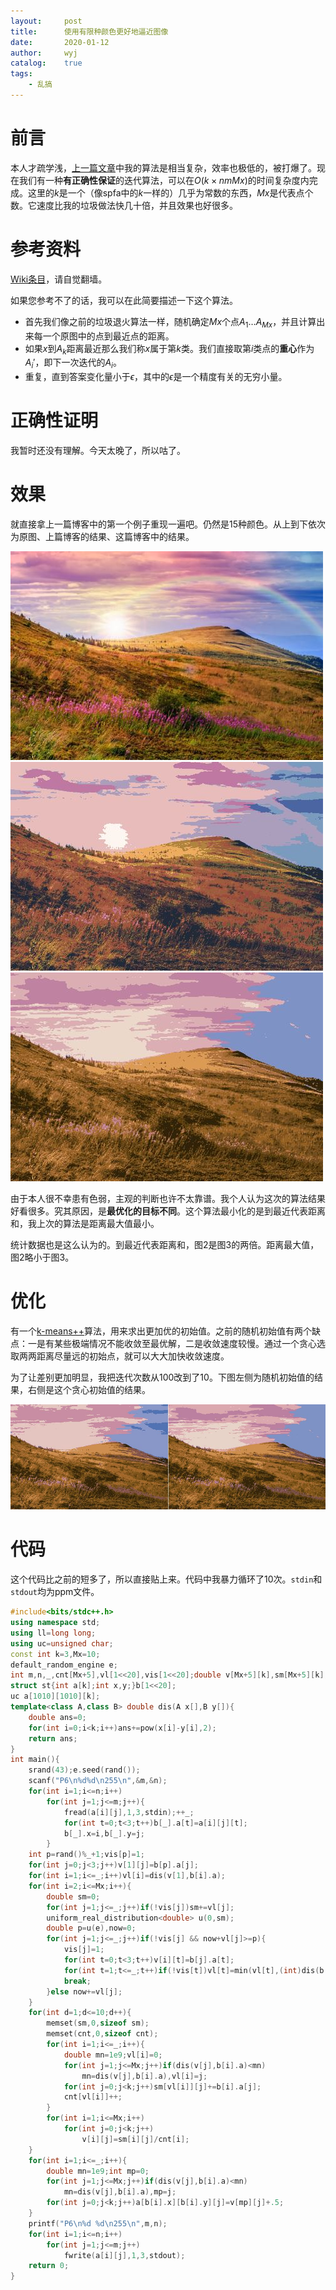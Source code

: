 ```yaml
---
layout:		post
title:		使用有限种颜色更好地逼近图像
date:		2020-01-12
author:		wyj
catalog:	true
tags:
    - 乱搞
---
```


# 前言

本人才疏学浅，[上一篇文章](/2020/01/08/%E7%94%A8%E6%9C%89%E9%99%90%E7%A7%8D%E9%A2%9C%E8%89%B2%E9%80%BC%E8%BF%91%E5%8E%9F%E5%9B%BE/)中我的算法是相当复杂，效率也极低的，被打爆了。现在我们有一种**有正确性保证**的迭代算法，可以在$O(k\times nmMx)$的时间复杂度内完成。这里的$k$是一个（像spfa中的$k$一样的）几乎为常数的东西，$Mx$是代表点个数。它速度比我的垃圾做法快几十倍，并且效果也好很多。

# 参考资料

[Wiki条目](https://zh.wikipedia.org/wiki/%E8%81%9A%E7%B1%BB%E5%88%86%E6%9E%90)，请自觉翻墙。

如果您参考不了的话，我可以在此简要描述一下这个算法。

- 首先我们像之前的垃圾退火算法一样，随机确定$Mx$个点$A_1\dots A_{Mx}$，并且计算出来每一个原图中的点到最近点的距离。
- 如果$x$到$A_k$距离最近那么我们称$x$属于第$k$类。我们直接取第$i$类点的**重心**作为$A_i'$，即下一次迭代的$A_i$。
- 重复，直到答案变化量小于$\epsilon$，其中的$\epsilon$是一个精度有关的无穷小量。

# 正确性证明

我暂时还没有理解。今天太晚了，所以咕了。

# 效果

就直接拿上一篇博客中的第一个例子重现一遍吧。仍然是$15$种颜色。从上到下依次为原图、上篇博客的结果、这篇博客中的结果。

![](/img/20200112/1.jpg)
![](/img/20200112/2.jpg)
![](/img/20200112/3.jpg)

由于本人很不幸患有色弱，主观的判断也许不太靠谱。我个人认为这次的算法结果好看很多。究其原因，是**最优化的目标不同**。这个算法最小化的是到最近代表距离和，我上次的算法是距离最大值最小。

统计数据也是这么认为的。到最近代表距离和，图2是图3的两倍。距离最大值，图2略小于图3。

# 优化

有一个[k-means++](https://en.wikipedia.org/wiki/K-means%2B%2B)算法，用来求出更加优的初始值。之前的随机初始值有两个缺点：一是有某些极端情况不能收敛至最优解，二是收敛速度较慢。通过一个贪心选取两两距离尽量远的初始点，就可以大大加快收敛速度。

为了让差别更加明显，我把迭代次数从$100$改到了$10$。下图左侧为随机初始值的结果，右侧是这个贪心初始值的结果。

![](/img/20200113/1.jpg)

# 代码

这个代码比之前的短多了，所以直接贴上来。代码中我暴力循环了$10$次。`stdin`和`stdout`均为ppm文件。

```cpp
#include<bits/stdc++.h>
using namespace std;
using ll=long long;
using uc=unsigned char;
const int k=3,Mx=10;
default_random_engine e;
int m,n,_,cnt[Mx+5],vl[1<<20],vis[1<<20];double v[Mx+5][k],sm[Mx+5][k];
struct st{int a[k];int x,y;}b[1<<20];
uc a[1010][1010][k];
template<class A,class B> double dis(A x[],B y[]){
	double ans=0;
	for(int i=0;i<k;i++)ans+=pow(x[i]-y[i],2);
	return ans;
}
int main(){
	srand(43);e.seed(rand());
	scanf("P6\n%d%d\n255\n",&m,&n);
	for(int i=1;i<=n;i++)
		for(int j=1;j<=m;j++){
			fread(a[i][j],1,3,stdin);++_;
			for(int t=0;t<3;t++)b[_].a[t]=a[i][j][t];
			b[_].x=i,b[_].y=j;
		}
	int p=rand()%_+1;vis[p]=1;
	for(int j=0;j<3;j++)v[1][j]=b[p].a[j];
	for(int i=1;i<=_;i++)vl[i]=dis(v[1],b[i].a);
	for(int i=2;i<=Mx;i++){
		double sm=0;
		for(int j=1;j<=_;j++)if(!vis[j])sm+=vl[j];
		uniform_real_distribution<double> u(0,sm);
		double p=u(e),now=0;
		for(int j=1;j<=_;j++)if(!vis[j] && now+vl[j]>=p){
			vis[j]=1;
			for(int t=0;t<3;t++)v[i][t]=b[j].a[t];
			for(int t=1;t<=_;t++)if(!vis[t])vl[t]=min(vl[t],(int)dis(b[t].a,v[i]));
			break;
		}else now+=vl[j];
	}
	for(int d=1;d<=10;d++){
		memset(sm,0,sizeof sm);
		memset(cnt,0,sizeof cnt);
		for(int i=1;i<=_;i++){
			double mn=1e9;vl[i]=0;
			for(int j=1;j<=Mx;j++)if(dis(v[j],b[i].a)<mn)
				mn=dis(v[j],b[i].a),vl[i]=j;
			for(int j=0;j<k;j++)sm[vl[i]][j]+=b[i].a[j];
			cnt[vl[i]]++;
		}
		for(int i=1;i<=Mx;i++)
			for(int j=0;j<k;j++)
				v[i][j]=sm[i][j]/cnt[i];
	}
	for(int i=1;i<=_;i++){
		double mn=1e9;int mp=0;
		for(int j=1;j<=Mx;j++)if(dis(v[j],b[i].a)<mn)
			mn=dis(v[j],b[i].a),mp=j;
		for(int j=0;j<k;j++)a[b[i].x][b[i].y][j]=v[mp][j]+.5;
	}
	printf("P6\n%d %d\n255\n",m,n);
	for(int i=1;i<=n;i++)
		for(int j=1;j<=m;j++)
			fwrite(a[i][j],1,3,stdout);
	return 0;
}
```


